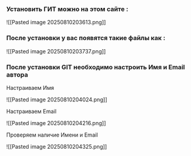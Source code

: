 ### Установить ГИТ можно на этом сайте :

![[Pasted image 20250810203613.png]]

### После установки у вас появятся такие файлы как :

![[Pasted image 20250810203737.png]]

### После установки GIT необходимо настроить Имя и Email автора 

Настраиваем Имя

![[Pasted image 20250810204024.png]]

Настраиваем Email

![[Pasted image 20250810204216.png]]

Проверяем наличие Имени и Email 

![[Pasted image 20250810204325.png]]
